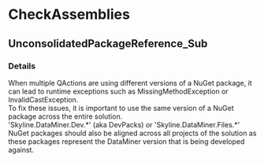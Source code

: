 ﻿---  
uid: Validator_3_38_2  
---

# CheckAssemblies

## UnconsolidatedPackageReference\_Sub

### Details

When multiple QActions are using different versions of a NuGet package, it can lead to runtime exceptions such as MissingMethodException or InvalidCastException.  
To fix these issues, it is important to use the same version of a NuGet package across the entire solution.  
'Skyline.DataMiner.Dev.\*' (aka DevPacks) or 'Skyline.DataMiner.Files.\*' NuGet packages should also be aligned across all projects of the solution as these packages represent the DataMiner version that is being developed against.
